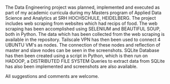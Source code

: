 The Data Engineering project was planned, implemented and executed as part of my academic curricula during my Masters program of Applied Data Science and Analytics at SRH HOCHSCHULE, HEIDELBERG.
The project includes web scraping from websites which had recips of food.
The web scraping has been accomplished using SELENIUM and BEAUTIFUL SOUP, both in Python.
The data which has been collected from the web scraping is available in the repository.
Tailscale VPN has then been used to connect 4 UBUNTU VM's as nodes.
The connection of these nodes and reflection of master and slave nodes can be seen in the screenshots.
SQLite Database has then been created using a script in Python, which is then run on HADOOP, a DISTRIBUTED FILE SYSTEM
Queries to extract data from SQLite has also been implemented and screenshots are also available.

All suggestions and comments are welcome.
